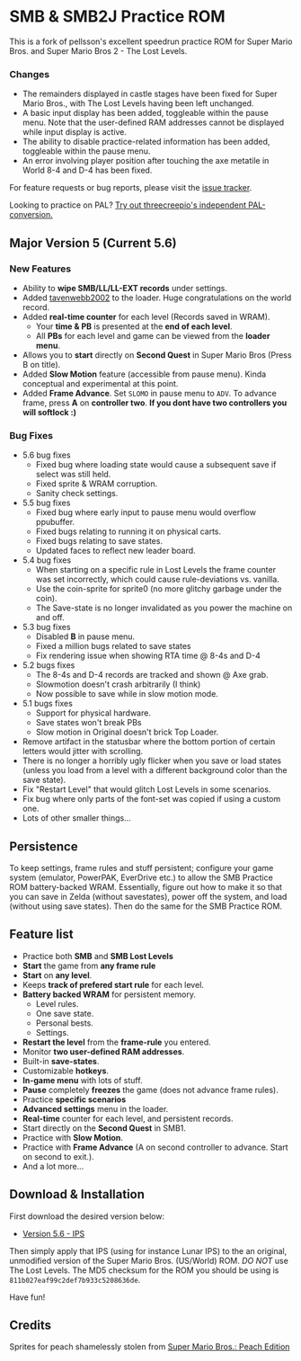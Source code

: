 # SMB & SMB2J Practice ROM

This is a fork of pellsson's excellent speedrun practice ROM for Super Mario Bros. and Super Mario Bros 2 - The Lost Levels.

### Changes
- The remainders displayed in castle stages have been fixed for Super Mario Bros., with The Lost Levels having been left unchanged.
- A basic input display has been added, toggleable within the pause menu. Note that the user-defined RAM addresses cannot be displayed while input display is active.
- The ability to disable practice-related information has been added, toggleable within the pause menu.
- An error involving player position after touching the axe metatile in World 8-4 and D-4 has been fixed.

For feature requests or bug reports, please visit the [issue tracker](https://github.com/pellsson/smb/issues).

Looking to practice on PAL? [Try out threecreepio's independent PAL-conversion.](https://github.com/threecreepio/pallsson)

## Major Version 5 (Current 5.6)

### New Features 
- Ability to **wipe SMB/LL/LL-EXT records** under settings.
- Added [tavenwebb2002](https://twitch.tv/tavenwebb2002) to the loader. Huge congratulations on the world record.
- Added **real-time counter** for each level (Records saved in WRAM).
	- Your **time & PB** is presented at the **end of each level**.
	- All **PBs** for each level and game can be viewed from the **loader menu**.
- Allows you to **start** directly on **Second Quest** in Super Mario Bros (Press B on title).
- Added **Slow Motion** feature (accessible from pause menu). Kinda conceptual and experimental at this point.
- Added **Frame Advance**. Set `SLOMO` in pause menu to `ADV`. To advance frame, press **A** on **controller two**. **If you dont have two controllers you will softlock :)**

### Bug Fixes
- 5.6 bug fixes
	- Fixed bug where loading state would cause a subsequent save if select was still held.
	- Fixed sprite & WRAM corruption.
	- Sanity check settings.
- 5.5 bug fixes
	- Fixed bug where early input to pause menu would overflow ppubuffer.
	- Fixed bugs relating to running it on physical carts.
	- Fixed bugs relating to save states.
	- Updated faces to reflect new leader board.
- 5.4 bug fixes
	- When starting on a specific rule in Lost Levels the frame counter was set incorrectly, which could cause rule-deviations vs. vanilla.
	- Use the coin-sprite for sprite0 (no more glitchy garbage under the coin).
	- The Save-state is no longer invalidated as you power the machine on and off.
- 5.3 bug fixes
	- Disabled **B** in pause menu.
	- Fixed a million bugs related to save states
	- Fix rendering issue when showing RTA time @ 8-4s and D-4
- 5.2 bugs fixes
	- The 8-4s and D-4 records are tracked and shown @ Axe grab.
	- Slowmotion doesn't crash arbitrarily (I think)
	- Now possible to save while in slow motion mode.
- 5.1 bugs fixes
	- Support for physical hardware.
	- Save states won't break PBs
	- Slow motion in Original doesn't brick Top Loader.
- Remove artifact in the statusbar where the bottom portion of certain letters would jitter with scrolling.
- There is no longer a horribly ugly flicker when you save or load states (unless you load from a level with a different background color than the save state).
- Fix "Restart Level" that would glitch Lost Levels in some scenarios.
- Fix bug where only parts of the font-set was copied if using a custom one.
- Lots of other smaller things...

## Persistence

To keep settings, frame rules and stuff persistent; configure your game
system (emulator, PowerPAK, EverDrive etc.) to allow the SMB Practice ROM
battery-backed WRAM. Essentially, figure out how to make it so that you can
save in Zelda (without savestates), power off the system, and load (without using save states). Then do the same for the SMB Practice ROM.

## Feature list
- Practice both **SMB** and **SMB Lost Levels**
- **Start** the game from **any frame rule**
- **Start** on **any level**.
- Keeps **track of prefered start rule** for each level.
- **Battery backed WRAM** for persistent memory.
	- Level rules.
	- One save state.
	- Personal bests.
	- Settings.
- **Restart the level** from the **frame-rule** you entered.
- Monitor **two user-defined RAM addresses**.
- Built-in **save-states**.
- Customizable **hotkeys**.
- **In-game menu** with lots of stuff.
- **Pause** completely **freezes** the game (does not advance frame rules).
- Practice **specific scenarios**
- **Advanced settings** menu in the loader.
- **Real-time** counter for each level, and persistent records.
- Start directly on the **Second Quest** in SMB1.
- Practice with **Slow Motion**.
- Practice with **Frame Advance** (A on second controller to advance. Start on second to exit.).
- And a lot more...

## Download & Installation

First download the desired version below:

- [Version 5.6 - IPS](https://github.com/simplistic-memes/smb/raw/master/smb-v5.6.ips)

Then simply apply that IPS (using for instance Lunar IPS) to the an original, unmodified version of the Super Mario Bros. (US/World) ROM. *DO NOT* use The Lost Levels. The MD5 checksum for the ROM you should be using is `811b027eaf99c2def7b933c5208636de`.

Have fun!

## Credits
Sprites for peach shamelessly stolen from [Super Mario Bros.: Peach Edition](https://www.romhacking.net/hacks/1229)
